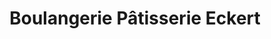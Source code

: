 ---
title: "Boulangerie Pâtisserie Eckert"
url: /boersch/boulangerie-patisserie-eckert/
shop: Bäckerei
---